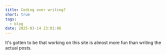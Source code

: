 ```yaml
---
title: Coding over writing?
short: true
tags:
  - blog
date: 2025-03-14 23:01:06
---
```


It's gotten to be that working on this site is almost more fun than writing the actual posts.
